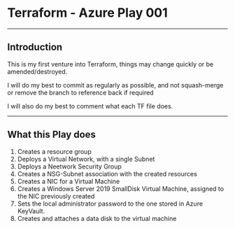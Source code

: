 ﻿# Terraform - Azure Play 001
----------
## Introduction
This is my first venture into Terraform, things may change quickly or be amended/destroyed.

I will do my best to commit as regularly as possible, and not squash-merge or remove the branch to reference back if required

I will also do my best to comment what each TF file does.

----------

## What this Play does
1. Creates a resource group
2. Deploys a Virtual Network, with a single Subnet
3. Deploys a Neetwork Security Group
4. Creates a NSG-Subnet association with the created resources
5. Creates a NIC for a Virtual Machine
6. Creates a Windows Server 2019 SmallDisk Virtual Machine, assigned to the NIC previously created
7. Sets the local administrator password to the one stored in Azure KeyVault.
8. Creates and attaches a data disk to the virtual machine